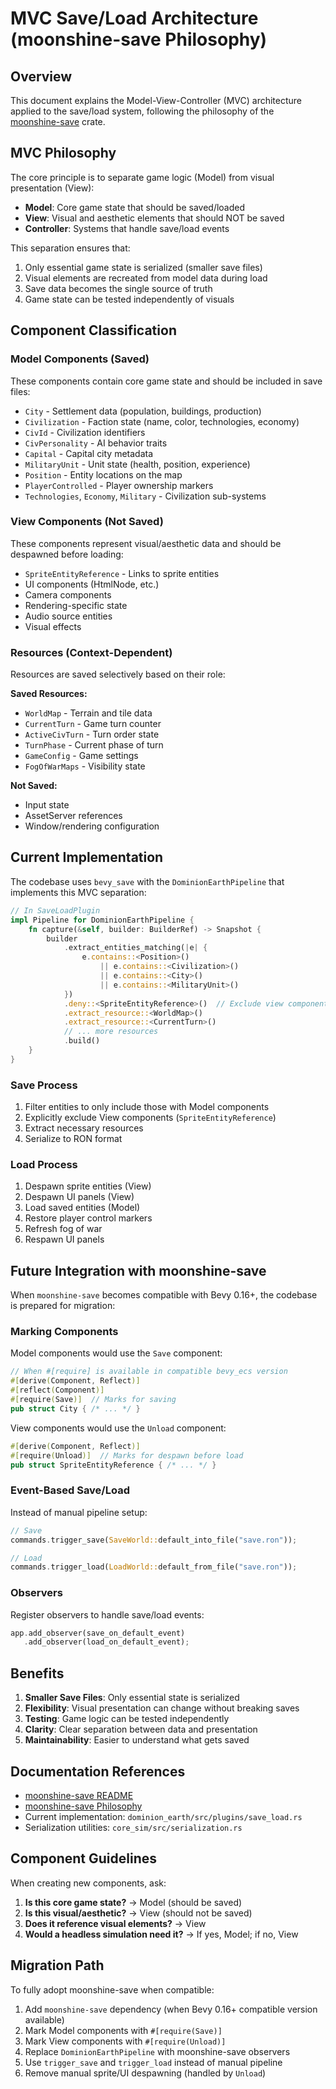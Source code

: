 # MVC Save/Load Architecture (moonshine-save Philosophy)

## Overview

This document explains the Model-View-Controller (MVC) architecture applied to the save/load system, following the philosophy of the [moonshine-save](https://github.com/Zeenobit/moonshine_save) crate.

## MVC Philosophy

The core principle is to separate game logic (Model) from visual presentation (View):

- **Model**: Core game state that should be saved/loaded
- **View**: Visual and aesthetic elements that should NOT be saved
- **Controller**: Systems that handle save/load events

This separation ensures that:

1. Only essential game state is serialized (smaller save files)
2. Visual elements are recreated from model data during load
3. Save data becomes the single source of truth
4. Game state can be tested independently of visuals

## Component Classification

### Model Components (Saved)

These components contain core game state and should be included in save files:

- `City` - Settlement data (population, buildings, production)
- `Civilization` - Faction state (name, color, technologies, economy)
- `CivId` - Civilization identifiers
- `CivPersonality` - AI behavior traits
- `Capital` - Capital city metadata
- `MilitaryUnit` - Unit state (health, position, experience)
- `Position` - Entity locations on the map
- `PlayerControlled` - Player ownership markers
- `Technologies`, `Economy`, `Military` - Civilization sub-systems

### View Components (Not Saved)

These components represent visual/aesthetic data and should be despawned before loading:

- `SpriteEntityReference` - Links to sprite entities
- UI components (HtmlNode, etc.)
- Camera components
- Rendering-specific state
- Audio source entities
- Visual effects

### Resources (Context-Dependent)

Resources are saved selectively based on their role:

**Saved Resources:**

- `WorldMap` - Terrain and tile data
- `CurrentTurn` - Game turn counter
- `ActiveCivTurn` - Turn order state
- `TurnPhase` - Current phase of turn
- `GameConfig` - Game settings
- `FogOfWarMaps` - Visibility state

**Not Saved:**

- Input state
- AssetServer references
- Window/rendering configuration

## Current Implementation

The codebase uses `bevy_save` with the `DominionEarthPipeline` that implements this MVC separation:

```rust
// In SaveLoadPlugin
impl Pipeline for DominionEarthPipeline {
    fn capture(&self, builder: BuilderRef) -> Snapshot {
        builder
            .extract_entities_matching(|e| {
                e.contains::<Position>()
                    || e.contains::<Civilization>()
                    || e.contains::<City>()
                    || e.contains::<MilitaryUnit>()
            })
            .deny::<SpriteEntityReference>()  // Exclude view components
            .extract_resource::<WorldMap>()
            .extract_resource::<CurrentTurn>()
            // ... more resources
            .build()
    }
}
```

### Save Process

1. Filter entities to only include those with Model components
2. Explicitly exclude View components (`SpriteEntityReference`)
3. Extract necessary resources
4. Serialize to RON format

### Load Process

1. Despawn sprite entities (View)
2. Despawn UI panels (View)
3. Load saved entities (Model)
4. Restore player control markers
5. Refresh fog of war
6. Respawn UI panels

## Future Integration with moonshine-save

When `moonshine-save` becomes compatible with Bevy 0.16+, the codebase is prepared for migration:

### Marking Components

Model components would use the `Save` component:

```rust
// When #[require] is available in compatible bevy_ecs version
#[derive(Component, Reflect)]
#[reflect(Component)]
#[require(Save)]  // Marks for saving
pub struct City { /* ... */ }
```

View components would use the `Unload` component:

```rust
#[derive(Component, Reflect)]
#[require(Unload)]  // Marks for despawn before load
pub struct SpriteEntityReference { /* ... */ }
```

### Event-Based Save/Load

Instead of manual pipeline setup:

```rust
// Save
commands.trigger_save(SaveWorld::default_into_file("save.ron"));

// Load
commands.trigger_load(LoadWorld::default_from_file("save.ron"));
```

### Observers

Register observers to handle save/load events:

```rust
app.add_observer(save_on_default_event)
   .add_observer(load_on_default_event);
```

## Benefits

1. **Smaller Save Files**: Only essential state is serialized
2. **Flexibility**: Visual presentation can change without breaking saves
3. **Testing**: Game logic can be tested independently
4. **Clarity**: Clear separation between data and presentation
5. **Maintainability**: Easier to understand what gets saved

## Documentation References

- [moonshine-save README](https://github.com/Zeenobit/moonshine_save/blob/main/README.md)
- [moonshine-save Philosophy](https://github.com/Zeenobit/moonshine_save/blob/main/README.md#philosophy)
- Current implementation: `dominion_earth/src/plugins/save_load.rs`
- Serialization utilities: `core_sim/src/serialization.rs`

## Component Guidelines

When creating new components, ask:

1. **Is this core game state?** → Model (should be saved)
2. **Is this visual/aesthetic?** → View (should not be saved)
3. **Does it reference visual elements?** → View
4. **Would a headless simulation need it?** → If yes, Model; if no, View

## Migration Path

To fully adopt moonshine-save when compatible:

1. Add `moonshine-save` dependency (when Bevy 0.16+ compatible version available)
2. Mark Model components with `#[require(Save)]`
3. Mark View components with `#[require(Unload)]`
4. Replace `DominionEarthPipeline` with moonshine-save observers
5. Use `trigger_save` and `trigger_load` instead of manual pipeline
6. Remove manual sprite/UI despawning (handled by `Unload`)
